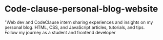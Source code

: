 # Code-clause-personal-blog-website
"Web dev and CodeClause intern sharing experiences and insights on my personal blog. HTML, CSS, and JavaScript articles, tutorials, and tips. Follow my journey as a student and frontend developer
